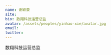 ```yaml
---
name: 谢颖豪
site:
bio: 数翔科技运营总监
avatar: /assets/peoples/yinhao-xie/avatar.jpg
email: 
twitter: 
---
```

数翔科技运营总监
